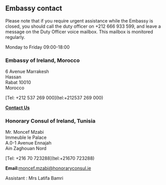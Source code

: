 ## Embassy contact

Please note that if you require urgent assistance while the Embassy is closed, you should call the duty officer on +212 666 933 599, and leave a message on the Duty Officer voice mailbox. This mailbox is monitored regularly.

Monday to Friday 09:00-18:00

### Embassy of Ireland, Morocco

6 Avenue Marrakesh   
Hassan   
Rabat 10010   
Morocco

[Tel: +212 537 269 000](tel:+212537 269 000)

[**Contact Us**](/en/morocco/rabat/contact/)

### Honorary Consul of Ireland, Tunisia

Mr. Moncef Mzabi   
Immeuble le Palace   
A.0-1 Avenue Ennajah   
Ain Zaghouan Nord

[Tel: +216 70 723288](tel:+21670 723288)

**Email:**[moncef.mzabi@honoraryconsul.ie](mailto:moncef.mzabi@honoraryconsul.ie)

Assistant : Mrs Latifa Bamri